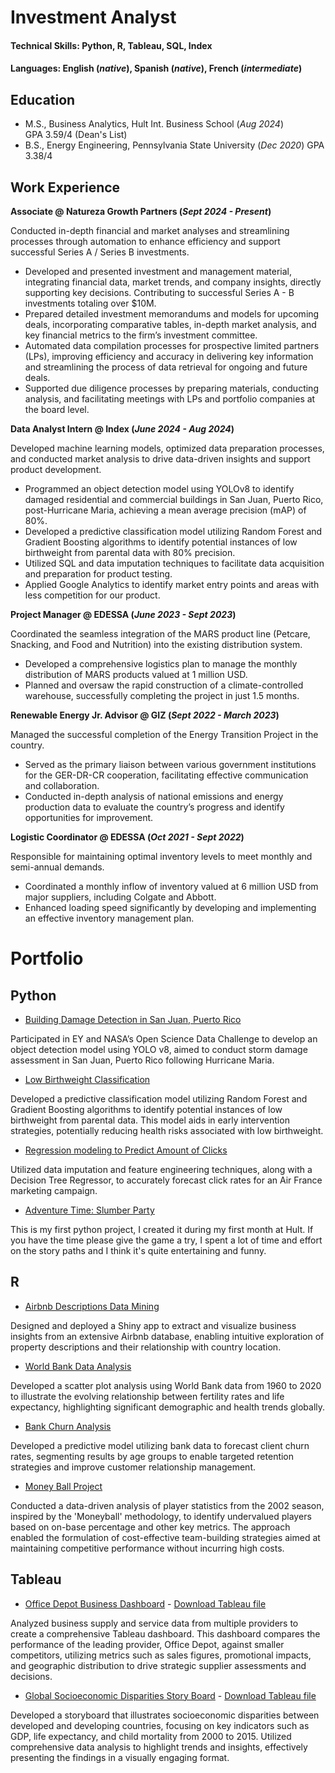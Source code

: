 # Investment Analyst

#### Technical Skills: Python, R, Tableau, SQL, Index

#### Languages: English (_native_), Spanish (_native_), French (_intermediate_)

## Education
- M.S., Business Analytics, Hult Int. Business School (_Aug 2024_) <br />
  GPA 3.59/4 (Dean's List)              		
- B.S., Energy Engineering, Pennsylvania State University (_Dec 2020_)
  GPA 3.38/4

## Work Experience
**Associate @ Natureza Growth Partners (_Sept 2024 - Present_)**

Conducted in-depth financial and market analyses and streamlining processes through automation to enhance efficiency and support successful Series A / Series B investments.
- Developed and presented investment and management material, integrating financial data, market trends, and company insights, directly supporting key decisions. Contributing to successful Series A - B investments totaling over $10M.
- Prepared detailed investment memorandums and models for upcoming deals, incorporating comparative tables, in-depth market analysis, and key financial metrics to the firm’s investment committee. 
- Automated data compilation processes for prospective limited partners (LPs), improving efficiency and accuracy in delivering key information and streamlining the process of data retrieval for ongoing and future deals.
- Supported due diligence processes by preparing materials, conducting analysis, and facilitating meetings with LPs and portfolio companies at the board level. 

**Data Analyst Intern @ Index (_June 2024 - Aug 2024_)**

Developed machine learning models, optimized data preparation processes, and conducted market analysis to drive data-driven insights and support product development.
- Programmed an object detection model using YOLOv8 to identify damaged residential and commercial buildings in San Juan, Puerto Rico, post-Hurricane Maria, achieving a mean average precision (mAP) of 80%.
- Developed a predictive classification model utilizing Random Forest and Gradient Boosting algorithms to identify potential instances of low birthweight from parental data with 80% precision. 
- Utilized SQL and data imputation techniques to facilitate data acquisition and preparation for product testing.
- Applied Google Analytics to identify market entry points and areas with less competition for our product.

**Project Manager @ EDESSA (_June 2023 - Sept 2023_)**

Coordinated the seamless integration of the MARS product line (Petcare, Snacking, and Food and Nutrition) into the existing distribution system.
- Developed a comprehensive logistics plan to manage the monthly distribution of MARS products valued at 1 million USD.
- Planned and oversaw the rapid construction of a climate-controlled warehouse, successfully completing the project in just 1.5 months.

**Renewable Energy Jr. Advisor @ GIZ (_Sept 2022 - March 2023_)**

Managed the successful completion of the Energy Transition Project in the country.
- Served as the primary liaison between various government institutions for the GER-DR-CR cooperation, facilitating effective communication and collaboration.
- Conducted in-depth analysis of national emissions and energy production data to evaluate the country’s progress and identify opportunities for improvement.

**Logistic Coordinator @ EDESSA (_Oct 2021 - Sept 2022_)**

Responsible for maintaining optimal inventory levels to meet monthly and semi-annual demands.
- Coordinated a monthly inflow of inventory valued at 6 million USD from major suppliers, including Colgate and Abbott.
- Enhanced loading speed significantly by developing and implementing an effective inventory management plan.

# Portfolio
## Python

- [Building Damage Detection in San Juan, Puerto Rico](https://github.com/Juanmanumango/juanmanumango.github.io/blob/main/portfolio/python/building_damage_detection_in_san_juan_puerto_rico.ipynb)

Participated in EY and NASA’s Open Science Data Challenge to develop an object detection model using YOLO v8, aimed to conduct storm damage assessment in San Juan, Puerto Rico following Hurricane Maria. 
- [Low Birthweight Classification](https://github.com/Juanmanumango/juanmanumango.github.io/blob/main/portfolio/python/low_birthweight_classification.ipynb)

Developed a predictive classification model utilizing Random Forest and Gradient Boosting algorithms to identify potential instances of low birthweight from parental data. This model aids in early intervention strategies, potentially reducing health risks associated with low birthweight.
- [Regression modeling to Predict Amount of Clicks](https://github.com/juanmendezportet/data_analyst.github.io/blob/main/portfolio/python/regression_model_clicks_predictions.ipynb)

Utilized data imputation and feature engineering techniques, along with a Decision Tree Regressor, to accurately forecast click rates for an Air France marketing campaign. 
- [Adventure Time: Slumber Party](https://github.com/Juanmanumango/juanmanumango.github.io/blob/main/portfolio/python/Adventure%20Time%3A%20Slumber%20Party.ipynb)
  
This is my first python project, I created it during my first month at Hult. If you have the time please give the game a try, I spent a lot of time and effort on the story paths and I think it's quite entertaining and funny.

## R
- [Airbnb Descriptions Data Mining](https://github.com/juanmendezportet/juanmendezportet.github.io/blob/main/portfolio/R/A1_Mendez_Juan.R)
  
Designed and deployed a Shiny app to extract and visualize business insights from an extensive Airbnb database, enabling intuitive exploration of property descriptions and their relationship with country location. 
- [World Bank Data Analysis](https://github.com/juanmendezportet/data_analyst.github.io/blob/main/portfolio/R/Assignment%201%20(World%20Bank)%20COMPLETE.R)

Developed a scatter plot analysis using World Bank data from 1960 to 2020 to illustrate the evolving relationship between fertility rates and life expectancy, highlighting significant demographic and health trends globally. 
- [Bank Churn Analysis](https://github.com/juanmendezportet/data_analyst.github.io/blob/main/portfolio/R/A2.R)

Developed a predictive model utilizing bank data to forecast client churn rates, segmenting results by age groups to enable targeted retention strategies and improve customer relationship management.
- [Money Ball Project](https://github.com/juanmendezportet/data_analyst.github.io/blob/main/portfolio/R/A3%20FINAL.R)

Conducted a data-driven analysis of player statistics from the 2002 season, inspired by the 'Moneyball' methodology, to identify undervalued players based on on-base percentage and other key metrics. The approach enabled the formulation of cost-effective team-building strategies aimed at maintaining competitive performance without incurring high costs.

## Tableau
- [Office Depot Business Dashboard](https://github.com/juanmendezportet/juanmendezportet.github.io/blob/main/portfolio/Tableau/A1%20Take%20Home%20Assessment%20Juan%20Mendez.pdf) - [Download Tableau file](https://github.com/juanmendezportet/data_analyst.github.io/blob/main/portfolio/Tableau/A1%20Take%20Home%20Assessment%20Juan%20Mendez.twbx)

Analyzed business supply and service data from multiple providers to create a comprehensive Tableau dashboard. This dashboard compares the performance of the leading provider, Office Depot, against smaller competitors, utilizing metrics such as sales figures, promotional impacts, and geographic distribution to drive strategic supplier assessments and decisions.
- [Global Socioeconomic Disparities Story Board](https://github.com/juanmendezportet/juanmendezportet.github.io/blob/main/portfolio/Tableau/Population%20Analysis%20Presentation.pdf) - [Download Tableau file](https://github.com/juanmendezportet/data_analyst.github.io/blob/main/portfolio/Tableau/Population%20Analysis%20Presentation.twbx)

Developed a storyboard that illustrates socioeconomic disparities between developed and developing countries, focusing on key indicators such as GDP, life expectancy, and child mortality from 2000 to 2015. Utilized comprehensive data analysis to highlight trends and insights, effectively presenting the findings in a visually engaging format.


